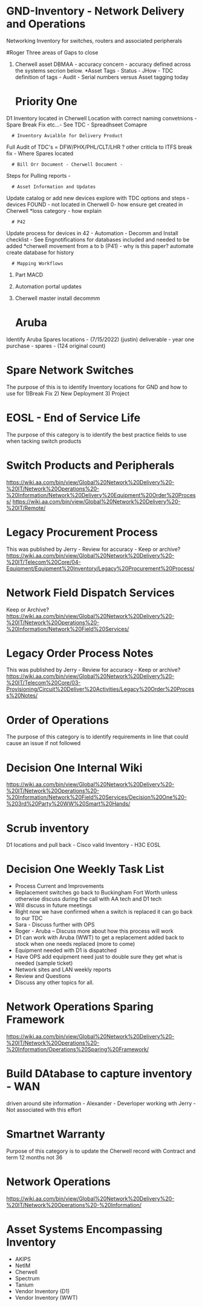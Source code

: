 # GND-Inventory  - Network Delivery and Operations
Networking Inventory for switches, routers and associated peripherals

#Roger
Three areas of Gaps to close
1) Cherwell asset DBMAA - accuracy concern - accuracy defined across the systems secrion below.
*Asset Tags - Status - JHow - TDC definition of tags - Audit - Serial numbers versus Asset tagging today

      # Priority One
D1 Inventory located in Cherwell Location with correct naming convetnions - Spare Break Fix etc...- See TDC - Spreadhseet Comapre

      # Inventory Avialble for Delivery Product
Full Audit of TDC's = DFW/PHX/PHL/CLT/LHR ?  other criticla to ITFS break fix - Where Spares located

      # Bill Orr Document - Cherwell Document - 
Steps for Pulling reports -
 
      # Asset Information and Updates
Update catalog or add new devices
explore with TDC options and steps - devices FOUND - not located in Cherwell 0- how ensure get created in Cherwell
*loss category - how explain

      # P42
Update process for devices in 42 - Automation - Decomm and Install checklist - See Engnotifications for databases included and needed to be added
*cherwell movement from a to b (P41) - why is this paper?  automate create database for history 

      # Mapping Workflows
1) Part MACD
2) Automation portal updates 
3) Cherwell master install decommm 

    # Aruba
Identify Aruba Spares locations - (7/15/2022) (justin) deliverable - year one purchase - spares - (124 original count)



# Spare Network Switches
The purpose of this is to identify Inventory locations for GND and how to use for 1)Break Fix 2) New Deployment 3) Project

# EOSL - End of Service Life
The purpose of this category is to identify the best practice fields to use when tacking switch products

# Switch Products and Peripherals
https://wiki.aa.com/bin/view/Global%20Network%20Delivery%20-%20IT/Network%20Operations%20-%20Information/Network%20Delivery%20Equipment%20Order%20Process/
https://wiki.aa.com/bin/view/Global%20Network%20Delivery%20-%20IT/Remote/

# Legacy Procurement Process
This was published by Jerry - Review for accuracy - Keep or archive?  https://wiki.aa.com/bin/view/Global%20Network%20Delivery%20-%20IT/Telecom%20Core/04-Equipment/Equipment%20Inventory/Legacy%20Procurement%20Process/

# Network Field Dispatch Services
Keep or Archive?  https://wiki.aa.com/bin/view/Global%20Network%20Delivery%20-%20IT/Network%20Operations%20-%20Information/Network%20Field%20Services/

# Legacy Order Process Notes
This was published by Jerry - Review for accuracy - Keep or archive?  https://wiki.aa.com/bin/view/Global%20Network%20Delivery%20-%20IT/Telecom%20Core/03-Provisioning/Circuit%20Deliver%20Activities/Legacy%20Order%20Process%20Notes/

# Order of Operations
The purpose of this category is to identify requirements in line that could cause an issue if not followed

# Decision One Internal Wiki
https://wiki.aa.com/bin/view/Global%20Network%20Delivery%20-%20IT/Network%20Operations%20-%20Information/Network%20Field%20Services/Decision%20One%20-%203rd%20Party%20WW%20Smart%20Hands/

# Scrub inventory
D1 locations and pull back - Cisco valid Inventory - H3C EOSL

# Decision One Weekly Task List
* Process Current and Improvements
* Replacement switches go back to Buckingham Fort Worth unless otherwise discuss during the call with AA tech and D1 tech
* Will discuss in future meetings
* Right now we have confirmed when a switch is replaced it can go back to our TDC
* Sara - Discuss further with OPS
* Roger - Aruba – Discuss more about how this process will work
* D1 can work with Aruba (WWT) to get a replacement added back to stock when one needs replaced (more to come) 
* Equipment needed with D1 is dispatched
* Have OPS add equipment need just to double sure they get what is needed (sample ticket)
* Network sites and LAN weekly reports
* Review and Questions
* Discuss any other topics for all. 

# Network Operations Sparing Framework
https://wiki.aa.com/bin/view/Global%20Network%20Delivery%20-%20IT/Network%20Operations%20-%20Information/Operations%20Sparing%20Framework/

# Build DAtabase to capture inventory - WAN
driven around site information - Alexander - Deverloper working wth Jerry - Not associated with this effort 

# Smartnet Warranty
Purpose of this category is to update the Cherwell record with Contract and term 12 months not 36

# Network Operations
https://wiki.aa.com/bin/view/Global%20Network%20Delivery%20-%20IT/Network%20Operations%20-%20Information/

# Asset Systems Encompassing Inventory
* AKIPS
* NetIM
* Cherwell
* Spectrum
* Tanium
* Vendor Inventory (D1)
* Vendor Inventory (WWT)
